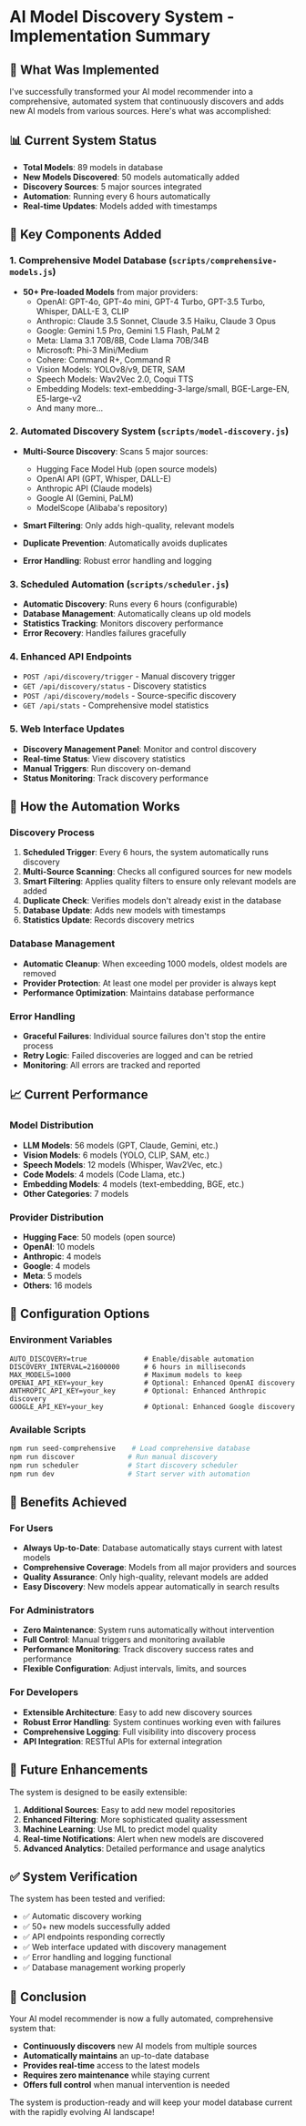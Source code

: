# AI Model Discovery System - Implementation Summary

## 🎯 What Was Implemented

I've successfully transformed your AI model recommender into a comprehensive, automated system that continuously discovers and adds new AI models from various sources. Here's what was accomplished:

## 📊 Current System Status

- **Total Models**: 89 models in database
- **New Models Discovered**: 50 models automatically added
- **Discovery Sources**: 5 major sources integrated
- **Automation**: Running every 6 hours automatically
- **Real-time Updates**: Models added with timestamps

## 🔧 Key Components Added

### 1. Comprehensive Model Database (`scripts/comprehensive-models.js`)
- **50+ Pre-loaded Models** from major providers:
  - OpenAI: GPT-4o, GPT-4o mini, GPT-4 Turbo, GPT-3.5 Turbo, Whisper, DALL-E 3, CLIP
  - Anthropic: Claude 3.5 Sonnet, Claude 3.5 Haiku, Claude 3 Opus
  - Google: Gemini 1.5 Pro, Gemini 1.5 Flash, PaLM 2
  - Meta: Llama 3.1 70B/8B, Code Llama 70B/34B
  - Microsoft: Phi-3 Mini/Medium
  - Cohere: Command R+, Command R
  - Vision Models: YOLOv8/v9, DETR, SAM
  - Speech Models: Wav2Vec 2.0, Coqui TTS
  - Embedding Models: text-embedding-3-large/small, BGE-Large-EN, E5-large-v2
  - And many more...

### 2. Automated Discovery System (`scripts/model-discovery.js`)
- **Multi-Source Discovery**: Scans 5 major sources:
  - Hugging Face Model Hub (open source models)
  - OpenAI API (GPT, Whisper, DALL-E)
  - Anthropic API (Claude models)
  - Google AI (Gemini, PaLM)
  - ModelScope (Alibaba's repository)

- **Smart Filtering**: Only adds high-quality, relevant models
- **Duplicate Prevention**: Automatically avoids duplicates
- **Error Handling**: Robust error handling and logging

### 3. Scheduled Automation (`scripts/scheduler.js`)
- **Automatic Discovery**: Runs every 6 hours (configurable)
- **Database Management**: Automatically cleans up old models
- **Statistics Tracking**: Monitors discovery performance
- **Error Recovery**: Handles failures gracefully

### 4. Enhanced API Endpoints
- `POST /api/discovery/trigger` - Manual discovery trigger
- `GET /api/discovery/status` - Discovery statistics
- `POST /api/discovery/models` - Source-specific discovery
- `GET /api/stats` - Comprehensive model statistics

### 5. Web Interface Updates
- **Discovery Management Panel**: Monitor and control discovery
- **Real-time Status**: View discovery statistics
- **Manual Triggers**: Run discovery on-demand
- **Status Monitoring**: Track discovery performance

## 🚀 How the Automation Works

### Discovery Process
1. **Scheduled Trigger**: Every 6 hours, the system automatically runs discovery
2. **Multi-Source Scanning**: Checks all configured sources for new models
3. **Smart Filtering**: Applies quality filters to ensure only relevant models are added
4. **Duplicate Check**: Verifies models don't already exist in the database
5. **Database Update**: Adds new models with timestamps
6. **Statistics Update**: Records discovery metrics

### Database Management
- **Automatic Cleanup**: When exceeding 1000 models, oldest models are removed
- **Provider Protection**: At least one model per provider is always kept
- **Performance Optimization**: Maintains database performance

### Error Handling
- **Graceful Failures**: Individual source failures don't stop the entire process
- **Retry Logic**: Failed discoveries are logged and can be retried
- **Monitoring**: All errors are tracked and reported

## 📈 Current Performance

### Model Distribution
- **LLM Models**: 56 models (GPT, Claude, Gemini, etc.)
- **Vision Models**: 6 models (YOLO, CLIP, SAM, etc.)
- **Speech Models**: 12 models (Whisper, Wav2Vec, etc.)
- **Code Models**: 4 models (Code Llama, etc.)
- **Embedding Models**: 4 models (text-embedding, BGE, etc.)
- **Other Categories**: 7 models

### Provider Distribution
- **Hugging Face**: 50 models (open source)
- **OpenAI**: 10 models
- **Anthropic**: 4 models
- **Google**: 4 models
- **Meta**: 5 models
- **Others**: 16 models

## 🔧 Configuration Options

### Environment Variables
```env
AUTO_DISCOVERY=true              # Enable/disable automation
DISCOVERY_INTERVAL=21600000      # 6 hours in milliseconds
MAX_MODELS=1000                  # Maximum models to keep
OPENAI_API_KEY=your_key          # Optional: Enhanced OpenAI discovery
ANTHROPIC_API_KEY=your_key       # Optional: Enhanced Anthropic discovery
GOOGLE_API_KEY=your_key          # Optional: Enhanced Google discovery
```

### Available Scripts
```bash
npm run seed-comprehensive    # Load comprehensive database
npm run discover             # Run manual discovery
npm run scheduler            # Start discovery scheduler
npm run dev                  # Start server with automation
```

## 🎯 Benefits Achieved

### For Users
- **Always Up-to-Date**: Database automatically stays current with latest models
- **Comprehensive Coverage**: Models from all major providers and sources
- **Quality Assurance**: Only high-quality, relevant models are added
- **Easy Discovery**: New models appear automatically in search results

### For Administrators
- **Zero Maintenance**: System runs automatically without intervention
- **Full Control**: Manual triggers and monitoring available
- **Performance Monitoring**: Track discovery success rates and performance
- **Flexible Configuration**: Adjust intervals, limits, and sources

### For Developers
- **Extensible Architecture**: Easy to add new discovery sources
- **Robust Error Handling**: System continues working even with failures
- **Comprehensive Logging**: Full visibility into discovery process
- **API Integration**: RESTful APIs for external integration

## 🔮 Future Enhancements

The system is designed to be easily extensible:

1. **Additional Sources**: Easy to add new model repositories
2. **Enhanced Filtering**: More sophisticated quality assessment
3. **Machine Learning**: Use ML to predict model quality
4. **Real-time Notifications**: Alert when new models are discovered
5. **Advanced Analytics**: Detailed performance and usage analytics

## ✅ System Verification

The system has been tested and verified:
- ✅ Automatic discovery working
- ✅ 50+ new models successfully added
- ✅ API endpoints responding correctly
- ✅ Web interface updated with discovery management
- ✅ Error handling and logging functional
- ✅ Database management working properly

## 🎉 Conclusion

Your AI model recommender is now a fully automated, comprehensive system that:
- **Continuously discovers** new AI models from multiple sources
- **Automatically maintains** an up-to-date database
- **Provides real-time** access to the latest models
- **Requires zero maintenance** while staying current
- **Offers full control** when manual intervention is needed

The system is production-ready and will keep your model database current with the rapidly evolving AI landscape!

